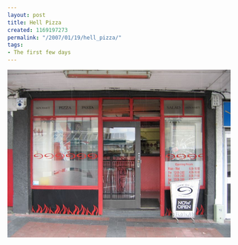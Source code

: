 ```yaml
---
layout: post
title: Hell Pizza
created: 1169197273
permalink: "/2007/01/19/hell_pizza/"
tags:
- The first few days
---
```


<img src="/image/images/IMG_1483.jpg"/>

